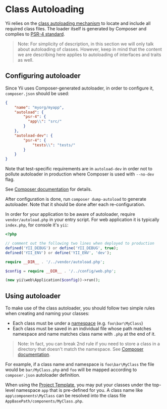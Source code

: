 Class Autoloading
=================

Yii relies on the [class autoloading mechanism](https://www.php.net/manual/en/language.oop5.autoload.php)
to locate and include all required class files. The loader itself is generated by Composer and complies to
[PSR-4 standard](https://github.com/php-fig/fig-standards/blob/master/accepted/PSR-4-autoloader.md).

> Note: For simplicity of description, in this section we will only talk about autoloading of classes. However, keep in
  mind that the content we are describing here applies to autoloading of interfaces and traits as well.
  
  
## Configuring autoloader <span id="configuring-autoloader"></span>

Since Yii uses Composer-generated autoloader, in order to configure it, `composer.json` should be used:


```json
{
    "name": "myorg/myapp",
    "autoload": {
        "psr-4": {
          "app\\": "src/"
        }
    },
    "autoload-dev": {
        "psr-4": {
            "tests\\": "tests/"
        }
    }
}
```

Note that test-specific requirements are in `autoload-dev` in order not to pollute autoloader in production where Composer
is used with `--no-dev` flag.

See [Composer documentation](https://getcomposer.org/doc/01-basic-usage.md#autoloading) for details.

After configuration is done, run `composer dump-autoload` to generate autoloader. Note that it should be done after each
re-configuration.

In order for your application to be aware of autoloader, require `vendor/autoload.php` in your entry script. For web
application it is typically `index.php`, for console it's `yii`:

```php
<?php

// comment out the following two lines when deployed to production
defined('YII_DEBUG') or define('YII_DEBUG', true);
defined('YII_ENV') or define('YII_ENV', 'dev');

require __DIR__ . '/../vendor/autoload.php';

$config = require __DIR__ . '/../config/web.php';

(new yii\web\Application($config))->run();

```

## Using autoloader <span id="using-autoloader"></span>

To make use of the class autoloader, you should follow two simple rules when creating and naming your classes:

* Each class must be under a [namespace](http://php.net/manual/en/language.namespaces.php) (e.g. `foo\bar\MyClass`)
* Each class must be saved in an individual file whose path matches namespace and name matches class name with `.php` at
  the end of it.
  
> Note: In fact, you can break 2nd rule if you need to store a class in a directory that doesn't match the namespace.
> See [Composer documentation](https://getcomposer.org/doc/01-basic-usage.md#autoloading). 

For example, if a class name and namespace is `foo\bar\MyClass` the file would be `bar/MyClass.php` and `foo` will be
mapped according to `composer.json` autoloader definition.

When using the [Project Template](start-installation.md), you may put your classes under the top-level
namespace `app` that is pre-defined for you. A class name like `app\components\MyClass`
can be resolved into the class file `AppBasePath/components/MyClass.php`.
